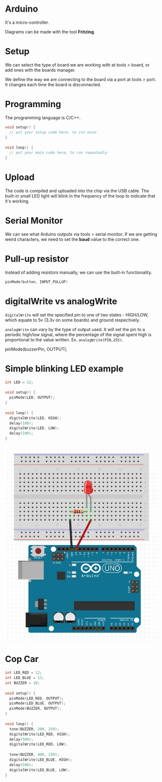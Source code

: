 # Arduino

It's a micro-controller.

Diagrams can be made with the tool **Fritzing**.

# Setup

We can select the type of board we are working with at tools > board, or add ones with the boards manager.

We define the way we are connecting to the board via a port at tools > port. It changes each time the board is disconnected.

# Programming

The programming language is C/C++.

```c
void setup() {
  // put your setup code here, to run once:
}

void loop() {
  // put your main code here, to run repeatedly:
}
```

# Upload

The code is compiled and uploaded into the chip via the USB cable. The built-in small LED light will blink in the frequency of the loop to indicate that it's working.

# Serial Monitor

We can see what Arduino outputs via tools > serial monitor. If we are getting weird characters, we need to set the **baud** value to the correct one.

# Pull-up resistor

Instead of adding resistors manually, we can use the built-in functionality.

```c
pinMode(button, INPUT_PULLUP)
```

# digitalWrite vs analogWrite

`digitalWrite` will set the specified pin to one of two states - HIGH/LOW, which equate to 5v (3.3v on some boards) and ground respectively.

`analogWrite` can vary by the type of output used. It will set the pin to a periodic high/low signal, where the percentage of the signal spent high is proportional to the value written. Ex. `analogWrite(PIN,255)`.

pinMode(buzzerPin, OUTPUT);

# Simple blinking LED example

```c
int LED = 12;

void setup() {
  pinMode(LED, OUTPUT);
}

void loop() {
  digitalWrite(LED, HIGH);
  delay(100);
  digitalWrite(LED, LOW);
  delay(100);
}
```

![TEA](../pics/arduino_led.jpg)

# Cop Car

```c
int LED_RED = 12;
int LED_BLUE = 13;
int BUZZER = 10;

void setup() {
  pinMode(LED_RED, OUTPUT);
  pinMode(LED_BLUE, OUTPUT);
  pinMode(BUZZER, OUTPUT);
}

void loop() {
  tone(BUZZER, 200, 250);
  digitalWrite(LED_RED, HIGH);
  delay(500);
  digitalWrite(LED_RED, LOW);

  tone(BUZZER, 400, 250);
  digitalWrite(LED_BLUE, HIGH);
  delay(500);
  digitalWrite(LED_BLUE, LOW);
}
```
